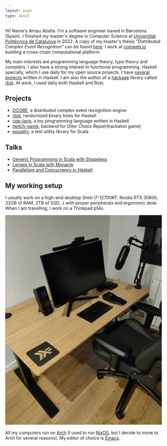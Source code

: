 ```yaml
---
layout: page
type: about
---
```


Hi! Name's Arnau Abella. I'm a software engineer based in Barcelona (Spain). I finished my master's degree in Computer Science at [Universitat Politècnica de Catalunya](https://www.fib.upc.edu/) in 2022. A copy of my master's thesis _"Distributed Complex Event Recognition"_ can be found [here](/assets/documents/thesis.pdf). I work at [coinweb.io](https://coinweb.io/) building a cross-chain computational platform.

My main interests are programming language theory, type theory and compilers. I also have a strong interest in functional programming. Haskell specially, which I use daily for my open source projects. I have [several projects](https://github.com/monadplus?tab=repositories&q=&type=&language=haskell) written in Haskell. I am also the author of a [hackage](https://hackage.haskell.org/) library called [rbst](https://hackage.haskell.org/package/rbst). At work, I used daily both Haskell and Rust.

## Projects

- [DCORE](https://github.com/dtim-upc/DCORE), a distributed complex event recognition engine
- [rbst](https://hackage.haskell.org/package/rbst), randomized binary trees for Haskell
- [cpp-lang](https://github.com/monadplus/CPP-lang), a toy programming language written in Haskell
- [twitch-game](https://github.com/monadplus/twitch-game/), backend for _Otter Chaos Repair_(hackaton game)
- [equality](https://monadplus.github.io/equality/), a test utility library for Scala

## Talks

- [Generic Programming in Scala with Shapeless](https://github.com/monadplus/intro-shapeless)
- [Lenses in Scala with Monacle](https://github.com/monadplus/scala-lenses)
- [Parallelism and Concurrency in Haskell](https://github.com/monadplus/parconc-notes/tree/main/talk)

## My working setup

I usually work on a high-end desktop (Intel i7-12700KF, Nvidia RTX 3060ti, 32GB of RAM, 2TB of SSD...) with proper peripherals and ergonomic desk. When I am travelling, I work on a Thinkpad p14s.

![desktop setup](/assets/images/desktop_setup.jpg) 

All my computers run on [Arch](https://github.com/monadplus/dotfiles) (I used to run [NixOS](https://github.com/monadplus/nixconfig), but I decide to move to Arch for several reasons). My editor of choice is [Emacs](https://www.gnu.org/software/emacs/).
